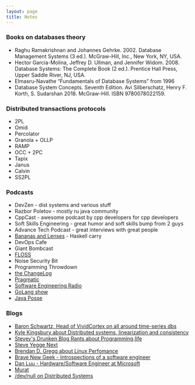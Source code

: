 ```yaml
---
layout: page
title: Notes
---
```


### Books on databases theory

- Raghu Ramakrishnan and Johannes Gehrke. 2002. Database Management Systems (3 ed.). McGraw-Hill, Inc., New York, NY, USA.
- Hector Garcia-Molina, Jeffrey D. Ullman, and Jennifer Widom. 2008. Database Systems: The Complete Book (2 ed.). Prentice Hall Press, Upper Saddle River, NJ, USA.
- Elmasru-Navathe  “Fundamentals of Database Systems” from 1996
- Database System Concepts. Seventh Edition. Avi Silberschatz, Henry F. Korth, S. Sudarshan 2018. McGraw-Hill. ISBN 9780078022159. 

### Distributed transactions protocols

- 2PL
- Omid
- Percolator
- Granola + OLLP
- RAMP
- OCC + 2PC
- Tapix
- Janus
- Calvin
- SS2PL

### Podcasts

* DevZen - dist systems and various stuff
* Razbor Poletov - mostly ru java community
* CppCast - awesome podcast by cpp developers for cpp developers
* Soft Skills Engineering - great humor and soft skills bump from 2 guys
* Advance Tech Podcast - great interviews with great people
* [Bananas and Lenses](http://bananasandlenses.net/) - Haskell carry
* DevOps Cafe
* Giant Bombcast
* [FLOSS](https://twit.tv/shows/floss-weekly)
* Noise Security Bit
* Programming Throwdown
* [the ChangeLog](https://changelog.com/)
* [Pragmatic](https://pragprog.com/podcasts)
* [Software Engineering Radio](http://www.se-radio.net/)
* [GoLang show](http://golangshow.com/)
* [Java Posse](http://javaposse.com/)

### Blogs

* [Baron Schwartz, Head of VividCortex on all around time-series dbs](http://www.xaprb.com/)
* [Kyle Kingsbury about Distributed systems, linearization and consistency](https://aphyr.com/)
* [Stevey's Drunken Blog Rants about Programming life](https://sites.google.com/site/steveyegge2/blog-rants)
* [Steve Yegge Next](http://steve-yegge.blogspot.co.uk/)
* [Brendan D. Gregg about Linux Perfomance](http://www.brendangregg.com/)
* [Brave New Geek - Introspections of a software engineer](http://bravenewgeek.com/)
* [Dan Luu - Hardware/Software Engineer at Microsoft](http://danluu.com/)
* [Murat](http://muratbuffalo.blogspot.co.uk/)
* [/dev/null on Distributed Systems](https://simbo1905.blog/)
